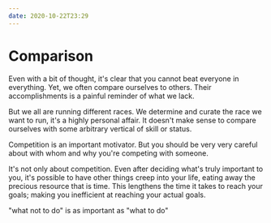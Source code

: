 ```yaml
---
date: 2020-10-22T23:29
---
```


# Comparison

Even with a bit of thought, it's clear that you cannot beat everyone in everything. Yet, we often compare ourselves to others. Their accomplishments is a painful reminder of what we lack.

But we all are running different races. We determine and curate the race we want to run, it's a highly personal affair. It doesn't make sense to compare ourselves with some arbitrary vertical of skill or status.

Competition is an important motivator. But you should be very very careful about with whom and why you're competing with someone.

It's not only about competition. Even after deciding what's truly important to you, it's possible to have other things creep into your life, eating away the precious resource that is time. This lengthens the time it takes to reach your goals; making you inefficient at reaching your actual goals. 

"what not to do" is as important as "what to do"
